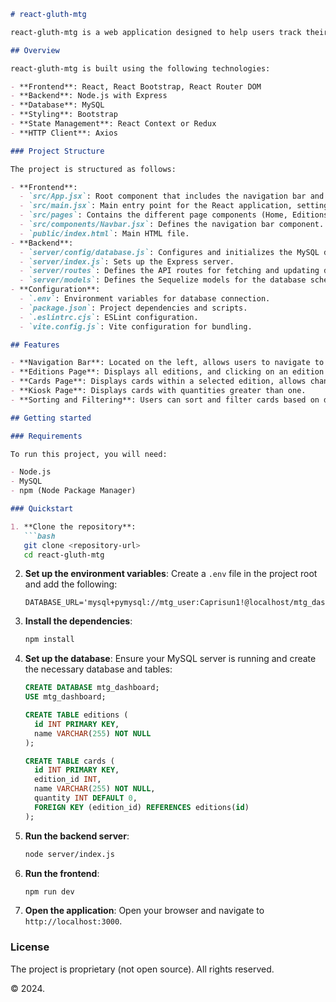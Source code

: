 ```markdown
# react-gluth-mtg

react-gluth-mtg is a web application designed to help users track their Magic: The Gathering (MTG) card collection. The app allows users to filter, sort, and manage their card collection, providing a visual distinction between owned and unowned cards. It also features a Kiosk page to display cards with quantities greater than one.

## Overview

react-gluth-mtg is built using the following technologies:

- **Frontend**: React, React Bootstrap, React Router DOM
- **Backend**: Node.js with Express
- **Database**: MySQL
- **Styling**: Bootstrap
- **State Management**: React Context or Redux
- **HTTP Client**: Axios

### Project Structure

The project is structured as follows:

- **Frontend**:
  - `src/App.jsx`: Root component that includes the navigation bar and main content area.
  - `src/main.jsx`: Main entry point for the React application, setting up routing and rendering the root component.
  - `src/pages`: Contains the different page components (Home, Editions, Edition, Kiosk).
  - `src/components/Navbar.jsx`: Defines the navigation bar component.
  - `public/index.html`: Main HTML file.
- **Backend**:
  - `server/config/database.js`: Configures and initializes the MySQL database connection using Sequelize.
  - `server/index.js`: Sets up the Express server.
  - `server/routes`: Defines the API routes for fetching and updating data.
  - `server/models`: Defines the Sequelize models for the database schema.
- **Configuration**:
  - `.env`: Environment variables for database connection.
  - `package.json`: Project dependencies and scripts.
  - `.eslintrc.cjs`: ESLint configuration.
  - `vite.config.js`: Vite configuration for bundling.

## Features

- **Navigation Bar**: Located on the left, allows users to navigate to different sections such as Editions and Kiosk.
- **Editions Page**: Displays all editions, and clicking on an edition shows all cards within that edition.
- **Cards Page**: Displays cards within a selected edition, allows changing the quantity of each card owned, and visually distinguishes owned vs. unowned cards.
- **Kiosk Page**: Displays cards with quantities greater than one.
- **Sorting and Filtering**: Users can sort and filter cards based on different traits.

## Getting started

### Requirements

To run this project, you will need:

- Node.js
- MySQL
- npm (Node Package Manager)

### Quickstart

1. **Clone the repository**:
   ```bash
   git clone <repository-url>
   cd react-gluth-mtg
   ```

2. **Set up the environment variables**:
   Create a `.env` file in the project root and add the following:
   ```env
   DATABASE_URL='mysql+pymysql://mtg_user:Caprisun1!@localhost/mtg_dashboard'
   ```

3. **Install the dependencies**:
   ```bash
   npm install
   ```

4. **Set up the database**:
   Ensure your MySQL server is running and create the necessary database and tables:
   ```sql
   CREATE DATABASE mtg_dashboard;
   USE mtg_dashboard;

   CREATE TABLE editions (
     id INT PRIMARY KEY,
     name VARCHAR(255) NOT NULL
   );

   CREATE TABLE cards (
     id INT PRIMARY KEY,
     edition_id INT,
     name VARCHAR(255) NOT NULL,
     quantity INT DEFAULT 0,
     FOREIGN KEY (edition_id) REFERENCES editions(id)
   );
   ```

5. **Run the backend server**:
   ```bash
   node server/index.js
   ```

6. **Run the frontend**:
   ```bash
   npm run dev
   ```

7. **Open the application**:
   Open your browser and navigate to `http://localhost:3000`.

### License

The project is proprietary (not open source). All rights reserved.

© 2024.
```